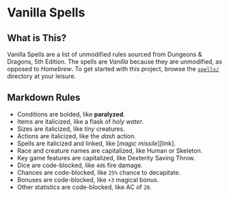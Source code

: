 # Vanilla Spells
## What is This?
Vanilla Spells are a list of unmodified rules sourced from Dungeons & Dragons, 5th Edition.
The spells are *Vanilla* because they are unmodified, as opposed to *Homebrew*.
To get started with this project, browse the [`spells/`](./spells/) directory at your leisure. 

## Markdown Rules
- Conditions are bolded, like **paralyzed**.
- Items are italicized, like a flask of *holy water*.
- Sizes are italicized, like *tiny* creatures.
- Actions are italicized, like the *dash* action.
- Spells are italicized and linked, like [*magic missile*][link].
- Race and creature names are capitalized, like Human or Skeleton.
- Key game features are capitalized, like Dexterity Saving Throw.
- Dice are code-blocked, like `4d6` fire damage.
- Chances are code-blocked, like `25%` chance to decapitate.
- Bonuses are code-blocked, like `+3` magical bonus.
- Other statistics are code-blocked, like AC of `20`.
